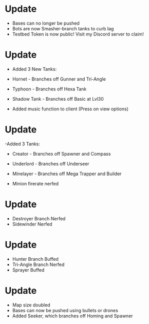 # Update
- Bases can no longer be pushed
- Bots are now Smasher-branch tanks to curb lag
- Testbed Token is now public! Visit my Discord server to claim!
# Update
- Added 3 New Tanks:

- Hornet - Branches off Gunner and Tri-Angle

- Typhoon - Branches off Hexa Tank

- Shadow Tank - Branches off Basic at Lvl30

- Added music function to client (Press on view options)
# Update
-Added 3 Tanks:

- Creator - Branches off Spawner and Compass

- Underlord - Branches off Underseer

- Minelayer - Branches off Mega Trapper and Builder

- Minion firerate nerfed 
# Update
- Destroyer Branch Nerfed
- Sidewinder Nerfed
# Update
- Hunter Branch Buffed
- Tri-Angle Branch Nerfed
- Sprayer Buffed
# Update
- Map size doubled 
- Bases can now be pushed using bullets or drones
- Added Seeker, which branches off Homing and Spawner



